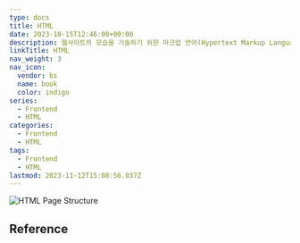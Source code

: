 ```yaml
---
type: docs
title: HTML
date: 2023-10-15T12:46:00+09:00
description: 웹사이트의 모습을 기술하기 위한 마크업 언어(Hypertext Markup Language)
linkTitle: HTML
nav_weight: 3
nav_icon:
  vendor: bs
  name: book
  color: indigo
series:
  - Frontend
  - HTML
categories:
  - Frontend
  - HTML
tags:
  - Frontend
  - HTML
lastmod: 2023-11-12T15:08:56.037Z
---
```


![HTML Page Structure](/frontend/html-page-structure.png#center)

## Reference
